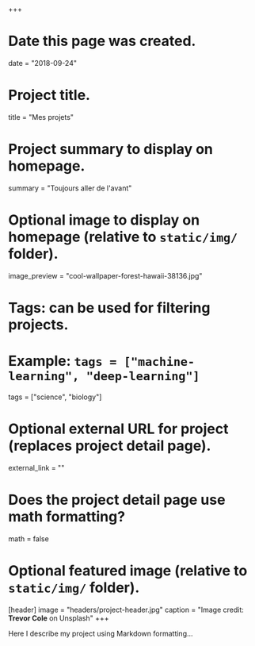 +++
# Date this page was created.
date = "2018-09-24"

# Project title.
title = "Mes projets"

# Project summary to display on homepage.
summary = "Toujours aller de l'avant"

# Optional image to display on homepage (relative to `static/img/` folder).
image_preview = "cool-wallpaper-forest-hawaii-38136.jpg"

# Tags: can be used for filtering projects.
# Example: `tags = ["machine-learning", "deep-learning"]`
tags = ["science", "biology"]

# Optional external URL for project (replaces project detail page).
external_link = ""

# Does the project detail page use math formatting?
math = false

# Optional featured image (relative to `static/img/` folder).
[header]
image = "headers/project-header.jpg"
caption = "Image credit: **Trevor Cole** on Unsplash"
+++

Here I describe my project using Markdown formatting...
